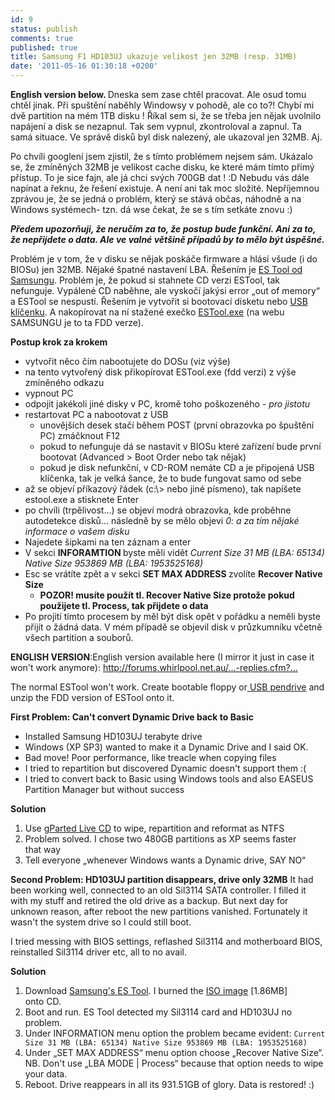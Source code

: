 ```yaml
---
id: 9
status: publish
comments: true
published: true
title: Samsung F1 HD103UJ ukazuje velikost jen 32MB (resp. 31MB)
date: '2011-05-16 01:30:18 +0200'
---
```

<p>
    <strong>English version below. </strong>Dneska sem zase chtěl pracovat. Ale osud tomu chtěl jinak. Při spuštění naběhly Windowsy v pohodě, ale co to?! Chybí mi dvě partition na mém 1TB disku ! Říkal sem si, že se třeba jen nějak uvolnilo napájení a disk se nezapnul. Tak sem vypnul, zkontroloval a zapnul. Ta samá situace. Ve správě disků byl disk nalezený, ale ukazoval jen 32MB. Aj.
</p>
<p>Po chvíli googlení jsem zjistil, že s tímto problémem nejsem sám. Ukázalo se, že zmíněných 32MB je velikost cache disku, ke které mám tímto přímý přístup. To je sice fajn, ale já chci svých 700GB dat ! :D Nebudu vás dále napínat a řeknu, že řešení existuje. A není ani tak moc složité. Nepříjemnou zprávou je, že se jedná o problém, který se stává občas, náhodně a na Windows systémech- tzn. dá wse čekat, že se s tím setkáte znovu :)</p>
<p><strong><em>Předem upozorňuji, že neručím za to, že postup bude funkční. Ani za to, že nepřijdete o data. Ale ve valné většině případů by to mělo být úspěšné. </em></strong></p>
<p>Problém je v tom, že v disku se nějak poskáče firmware a hlásí všude (i do BIOSu) jen 32MB. Nějaké špatné nastavení LBA. Řešením je <a href="http://www.samsung.com/global/business/hdd/support/utilities/ES_Tool.html" target="_blank">ES Tool od Samsungu</a>. Problém je, že pokud si stahnete CD verzi ESTool, tak nefunguje. Vypálené CD naběhne, ale vyskočí jakýsi error „out of memory“ a ESTool se nespustí. Řešením je vytvořit si bootovací disketu nebo
    <a href="http://www.google.com/search?q=HP+USB+Disk+Storage+Format+Tool+create+boo" target="_blank">USB klíčenku</a>. A nakopírovat na ní stažené exečko <a href="http://www.samsung.com/global/business/hdd/support/utilities/ES_Tool.html"
                                                                                                                                                                target="_blank">ESTool.exe</a> (na webu SAMSUNGU je to ta FDD verze).</p> <p>
    <strong>Postup krok za krokem</strong></p>
<ul>
    <li>vytvořit něco čím nabootujete do DOSu (viz výše)</li>
    <li>na tento vytvořený disk přikopírovat ESTool.exe (fdd verzi) z výše zmíněného odkazu</li>
    <li>vypnout PC</li>
    <li>odpojit jakékoli jiné disky v PC, kromě toho poškozeného -<em> pro jistotu</em></li>
    <li>restartovat PC a nabootovat z USB
        <ul>
            <li>unovějších desek stačí během POST (první obrazovka po špuštění PC) zmáčknout F12</li>
            <li>pokud to nefunguje dá se nastavit v BIOSu které zařízení bude první bootovat (Advanced &gt; Boot Order nebo tak nějak)</li>
            <li>pokud je disk nefunkční, v CD-ROM nemáte CD a je připojená USB klíčenka, tak je velká šance, že to bude fungovat samo od sebe</li>
        </ul>
    </li>
    <li>až se objeví příkazový řádek (c:\&gt; nebo jiné písmeno), tak napíšete estool.exe a stisknete Enter</li>
    <li>po chvíli (trpělivost…) se objeví modrá obrazovka, kde proběhne autodetekce disků… následně by se mělo objevi <em>0: a za tím nějaké informace o vašem disku</em></li>
    <li>Najedete šipkami na ten záznam a enter</li>
    <li>V sekci <strong>INFORAMTION </strong>byste měli vidět<em> Current Size 31 MB (LBA: 65134) Native Size 953869 MB (LBA: 1953525168)</em></li>
    <li>Esc se vrátíte zpět a v sekci <strong>SET MAX ADDRESS </strong>zvolíte <strong>Recover Native Size</strong>
        <ul>
            <li><strong>POZOR! musíte použít tl. </strong><strong>Recover Native Size</strong><strong> protože pokud použijete tl. Process, tak přijdete o data</strong></li>
        </ul>
    </li>
    <li>Po projití tímto procesem by měl být disk opět v pořádku a neměli byste přijít o žádná data. V mém případě se objevil disk v průzkumníku včetně všech partition a souborů.</li>
</ul> <p><strong>ENGLISH VERSION</strong>:English version available here (I mirror it just in case it won't work anymore): <a href="http://forums.whirlpool.net.au/forum-replies.cfm?t=1069572#r8"
                                                                                                                              target="_blank">http://forums.whirlpool.net.au/…-replies.cfm?…</a></p> <p>The normal ESTool won't work. Create bootable floppy or<a
        href="http://www.google.com/search?q=HP+USB+Disk+Storage+Format+Tool+create+boot" target="_blank"> USB pendrive</a> and unzip the FDD version of ESTool onto it.</p> <p><strong>First Problem: Can't convert Dynamic Drive back to Basic</strong></p>
<ul>
    <li>Installed Samsung HD103UJ terabyte drive</li>
    <li>Windows (XP SP3) wanted to make it a Dynamic Drive and I said OK.</li>
    <li>Bad move! Poor performance, like treacle when copying files</li>
    <li>I tried to repartition but discovered Dynamic doesn't support them :( </li>
    <li>I tried to convert back to Basic using Windows tools and also EASEUS Partition Manager but without success</li>
</ul> <p><strong>Solution</strong></p>
<ol>
    <li>Use <a rel="nofollow" href="http://gparted.sourceforge.net/livecd.php" target="_blank">gParted Live CD</a> to wipe, repartition and reformat as NTFS</li>
    <li>Problem solved. I chose two 480GB partitions as XP seems faster that way</li>
    <li>Tell everyone „whenever Windows wants a Dynamic drive, SAY NO“</li>
</ol> <p>
    <strong>Second Problem: HD103UJ partition disappears, drive only 32MB</strong> It had been working well, connected to an old Sil3114 SATA controller. I filled it with my stuff and retired the old drive as a backup. But next day for unknown reason, after reboot the new partitions vanished. Fortunately it wasn't the system drive so I could still boot.
</p> <p>I tried messing with BIOS settings, reflashed Sil3114 and motherboard BIOS, reinstalled Sil3114 driver etc, all to no avail.</p> <p><strong>Solution</strong></p>
<ol>
    <li>Download <a rel="nofollow" href="http://www.samsung.com/global/business/hdd/support/utilities/ES_Tool.html" target="_blank">Samsung's ES Tool</a>. I burned the <a rel="nofollow" href="http://www.samsung.com/global/business/hdd/support/downloads/estool_CDROM.zip" target="_blank">ISO image</a> [1.86MB] onto CD.
    </li>
    <li>Boot and run. ES Tool detected my Sil3114 card and HD103UJ no problem.</li>
    <li>Under INFORMATION menu option the problem became evident: <code>Current Size 31 MB (LBA: 65134) Native Size 953869 MB (LBA: 1953525168)</code></li> <li>Under „SET MAX ADDRESS“ menu option choose „Recover Native Size“. NB. Don't use „LBA MODE | Process“ because that option needs to wipe your data.</li>
<li>Reboot. Drive reappears in all its 931.51GB of glory. Data is restored! :)</li>
